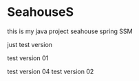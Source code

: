 # SeahouseS
this is my java project seahouse spring SSM

just test version

test version 01

test version 04
test version 02
